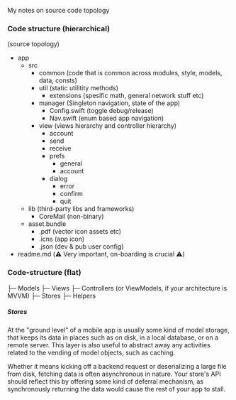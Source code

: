 My notes on source code topology<!--more-->

### Code structure (hierarchical)
(source topology)
- app
   - src
      - common (code that is common across modules, style, models, data, consts)
      - util (static utilitity methods)
         - extensions (spesific math, general network stuff etc)
      - manager (Singleton navigation, state of the app)
         - Config.swift (toggle debug/release)
         - Nav.swift (enum based app navigation)
      - view (views hierarchy and controller hierarchy)
         - account
         - send
         - receive
         - prefs
            - general
            - account
         - dialog
            - error
            - confirm
            - quit
   - lib (third-party libs and frameworks)
      - CoreMail (non-binary)
   - asset.bundle
      - .pdf (vector icon assets etc)
      - .icns (app icon)
      - .json (dev & pub user config)
- readme.md (⚠️️ Very important, on-boarding is crucial ⚠️️)


### Code-structure (flat)

├─ Models
├─ Views
├─ Controllers (or ViewModels, if your architecture is MVVM)
├─ Stores
├─ Helpers


##### Stores
At the "ground level" of a mobile app is usually some kind of model storage, that keeps its data in places such as on disk, in a local database, or on a remote server. This layer is also useful to abstract away any activities related to the vending of model objects, such as caching.

Whether it means kicking off a backend request or deserializing a large file from disk, fetching data is often asynchronous in nature. Your store's API should reflect this by offering some kind of deferral mechanism, as synchronously returning the data would cause the rest of your app to stall.
